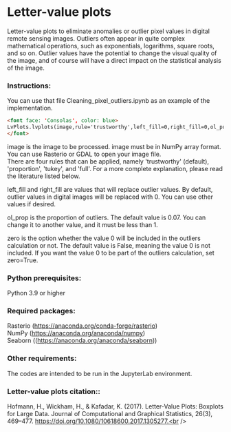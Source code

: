 # Letter-value plots
Letter-value plots to eliminate anomalies or outlier pixel values ​​in digital remote sensing images. Outliers often appear in quite complex mathematical operations, such as exponentials, logarithms, square roots, and so on. Outlier values ​​have the potential to change the visual quality of the image, and of course will have a direct impact on the statistical analysis of the image.

### Instructions:

You can use that file Cleaning_pixel_outliers.ipynb as an example of the implementation.<br/>

```html
<font face: 'Consolas', color: blue>
LvPlots.lvplots(image,rule='trustworthy',left_fill=0,right_fill=0,ol_prop=0.07,zero=False)<br/>
</font>
```

image is the image to be processed. image must be in NumPy array format. You can use Rasterio or GDAL to open your image file.<br/>
There are four rules that can be applied, namely 'trustworthy' (default), 'proportion', 'tukey', and 'full'. For a more complete explanation, please read the literature listed below.<br/>

left_fill and right_fill are values ​​that will replace outlier values. By default, outlier values ​​in digital images will be replaced with 0. You can use other values ​​if desired.<br/>

ol_prop is the proportion of outliers. The default value is 0.07. You can change it to another value, and it must be less than 1.<br/>

zero is the option whether the value 0 will be included in the outliers calculation or not. The default value is False, meaning the value 0 is not included. If you want the value 0 to be part of the outliers calculation, set zero=True.<br/>

### Python prerequisites:<br />
Python 3.9 or higher<br />

### Required packages:<br />
Rasterio (https://anaconda.org/conda-forge/rasterio)<br/>
NumPy (https://anaconda.org/anaconda/numpy)<br/>
Seaborn ((https://anaconda.org/anaconda/seaborn))<br/>

### Other requirements:<br />
The codes are intended to be run in the JupyterLab environment.<br />

### Letter-value plots citation::<br />
Hofmann, H., Wickham, H., & Kafadar, K. (2017). Letter-Value Plots: Boxplots for Large Data. Journal of Computational and Graphical Statistics, 26(3), 469–477. https://doi.org/10.1080/10618600.2017.1305277.<br />
